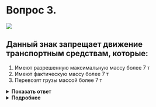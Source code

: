# Вопрос 3.

![](https://s.drom.ru/i24228/pdd/tickets/2016/1543885196.jpg)

## Данный знак запрещает движение транспортным средствам, которые:

1. Имеют разрешенную максимальную массу более 7 т
2. Имеют фактическую массу более 7 т
3. Перевозят грузы массой более 7 т

<details>
<summary><b>Показать ответ</b></summary>
Правильный ответ: 2
</details>
<details>
<summary><b>Подробнее</b></summary>
Знак 3.11 «Ограничение массы» запрещает движение транспортных средств, в том числе и составов, фактическая масса которых больше, чем указано на знаке.
(«Дорожные знаки»)
</details>